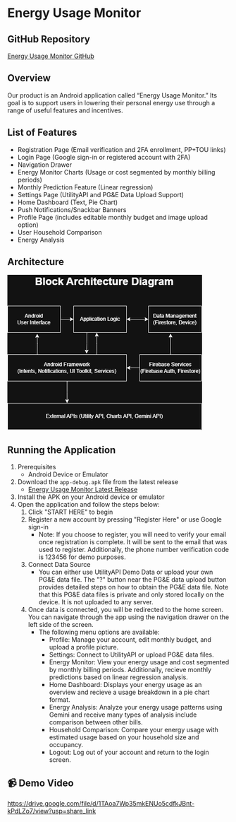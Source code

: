# Energy Usage Monitor

## GitHub Repository
[Energy Usage Monitor GitHub](https://github.com/Shashhank12/Energy-Usage-Monitor)

## Overview
Our product is an Android application called “Energy Usage Monitor.” Its goal is to support users in lowering their personal energy use through a range of useful features and incentives. 

## List of Features
* Registration Page (Email verification and 2FA enrollment, PP+TOU links)
* Login Page (Google sign-in or registered account with 2FA)
* Navigation Drawer
* Energy Monitor Charts (Usage or cost segmented by monthly billing periods)
* Monthly Prediction Feature (Linear regression)
* Settings Page (UtilityAPI and PG&E Data Upload Support)
* Home Dashboard (Text, Pie Chart)
* Push Notifications/Snackbar Banners
* Profile Page (includes editable monthly budget and image upload option)
* User Household Comparison
* Energy Analysis

## Architecture
![Energy Usage Monitor Architecture](/documentation/block_architecture_diagram/block_architecture_diagram.png)

## Running the Application
1. Prerequisites
    * Android Device or Emulator
2. Download the `app-debug.apk` file from the latest release
    * [Energy Usage Monitor Latest Release](https://github.com/Shashhank12/Energy-Usage-Monitor/releases/latest)
3. Install the APK on your Android device or emulator
4. Open the application and follow the steps below:
    1. Click "START HERE" to begin
    2. Register a new account by pressing "Register Here" or use Google sign-in
        * Note: If you choose to register, you will need to verify your email once registration is complete. It will be sent to the email that was used to register. Additionally, the phone number verification code is 123456 for demo purposes.
    4. Connect Data Source
        * You can either use UtilityAPI Demo Data or upload your own PG&E data file. The "?" button near the PG&E data upload button provides detailed steps on how to obtain the PG&E data file. Note that this PG&E data files is private and only stored locally on the device. It is not uploaded to any server.
    5. Once data is connected, you will be redirected to the home screen. You can navigate through the app using the navigation drawer on the left side of the screen.
        * The following menu options are available:
            * Profile: Manage your account, edit monthly budget, and upload a profile picture.
            * Settings: Connect to UtilityAPI or upload PG&E data files.
            * Energy Monitor: View your energy usage and cost segmented by monthly billing periods. Additionally, recieve monthly predictions based on linear regression analysis.
            * Home Dashboard: Displays your energy usage as an overview and recieve a usage breakdown in a pie chart format.
            * Energy Analysis: Analyze your energy usage patterns using Gemini and receive many types of analysis include comparison between other bills.
            * Household Comparison: Compare your energy usage with estimated usage based on your household size and occupancy.
            * Logout: Log out of your account and return to the login screen.

## 📹 Demo Video

https://drive.google.com/file/d/1TAoa7Wp35mkENUo5cdfkJBnt-kPdLZo7/view?usp=share_link 
